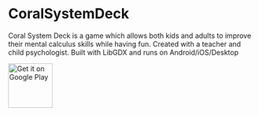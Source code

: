 # CoralSystemDeck

Coral System Deck is a game which allows both kids and adults to improve their mental calculus skills while having fun. Created with a teacher and child psychologist. Built with LibGDX and runs on Android/iOS/Desktop

<a href="https://play.google.com/store/apps/details?id=ferjogames.coralsystemdeck" target="_blank"><img src="https://play.google.com/intl/en_us/badges/images/generic/en-play-badge.png" alt="Get it on Google Play" height="90"/></a>

